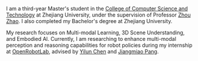 I am a third-year Master's student in the [College of Computer Science and Technology](http://www.en.cs.zju.edu.cn/) at Zhejiang University, under the supervision of Professor [Zhou Zhao](https://scholar.google.com.hk/citations?user=IIoFY90AAAAJ&hl=en). I also completed my Bachelor's degree at Zhejiang University.

My research focuses on Multi-modal Learning, 3D Scene Understanding, and Embodied AI. Currently, I am researching to enhance multi-modal perception and reasoning capabilities for robot policies during my internship at [OpenRobotLab](https://github.com/OpenRobotLab), advised by [Yilun Chen](https://yilunchen.com/about/) and [Jiangmiao Pang](https://oceanpang.github.io/).